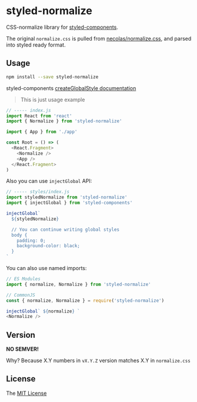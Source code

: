 # styled-normalize

CSS-normalize library for [styled-components](https://styled-components.com/).

The original `normalize.css` is pulled from [necolas/normalize.css](https://github.com/necolas/normalize.css), and parsed into styled ready format.


## Usage

```sh
npm install --save styled-normalize
```


styled-components [createGlobalStyle documentation](https://www.styled-components.com/docs/api#createglobalstyle)

> This is just usage example

```js
// ----- index.js
import React from 'react'
import { Normalize } from 'styled-normalize'

import { App } from './app'

const Root = () => (
  <React.Fragment>
    <Normalize />
    <App />
  </React.Fragment>
)
```

Also you can use `injectGlobal` API:

```js
// ----- styles/index.js
import styledNormalize from 'styled-normalize'
import { injectGlobal } from 'styled-components'

injectGlobal`
  ${styledNormalize}

  // You can continue writing global styles
  body {
    padding: 0;
    background-color: black;
  }
`
```

You can also use named imports:

```js
// ES Modules
import { normalize, Normalize } from 'styled-normalize'

// CommonJS
const { normalize, Normalize } = require('styled-normalize')

injectGlobal` ${normalize} `
<Normalize />
```

## Version

__NO SEMVER!__

Why? Because X.Y numbers in `vX.Y.Z` version matches X.Y in `normalize.css`

## License

The [MIT License](LICENSE)

